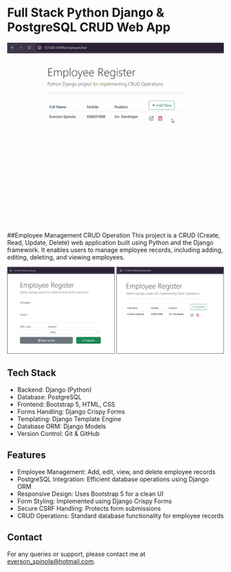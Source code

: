 # Full Stack Python Django & PostgreSQL CRUD Web App

<img src="imgs/django-crud-gif.gif" alt="CRUD System Demo" width="800">

##Employee Management CRUD Operation 
This project is a CRUD (Create, Read, Update, Delete) web application built using Python and the Django framework. It enables users to manage employee records, including adding, editing, deleting, and viewing employees.

<img src="imgs/Employee-Register-Django-CRUD-Pages.png" alt="CRUD System" width="800">

## Tech Stack
- Backend: Django (Python)
- Database: PostgreSQL
- Frontend: Bootstrap 5, HTML, CSS
- Forms Handling: Django Crispy Forms
- Templating: Django Template Engine
- Database ORM: Django Models
- Version Control: Git & GitHub

## Features
- Employee Management: Add, edit, view, and delete employee records 
- PostgreSQL Integration: Efficient database operations using Django ORM 
- Responsive Design: Uses Bootstrap 5 for a clean UI 
- Form Styling: Implemented using Django Crispy Forms
- Secure CSRF Handling: Protects form submissions
- CRUD Operations: Standard database functionality for employee records

## Contact
For any queries or support, please contact me at 
everson_spinola@hotmail.com.